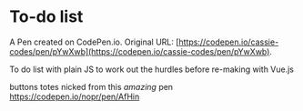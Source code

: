 # To-do list

A Pen created on CodePen.io. Original URL: [https://codepen.io/cassie-codes/pen/pYwXwb](https://codepen.io/cassie-codes/pen/pYwXwb).

To do list with plain JS to work out the hurdles before re-making with Vue.js

buttons totes nicked from this *amazing* pen https://codepen.io/nopr/pen/AfHin